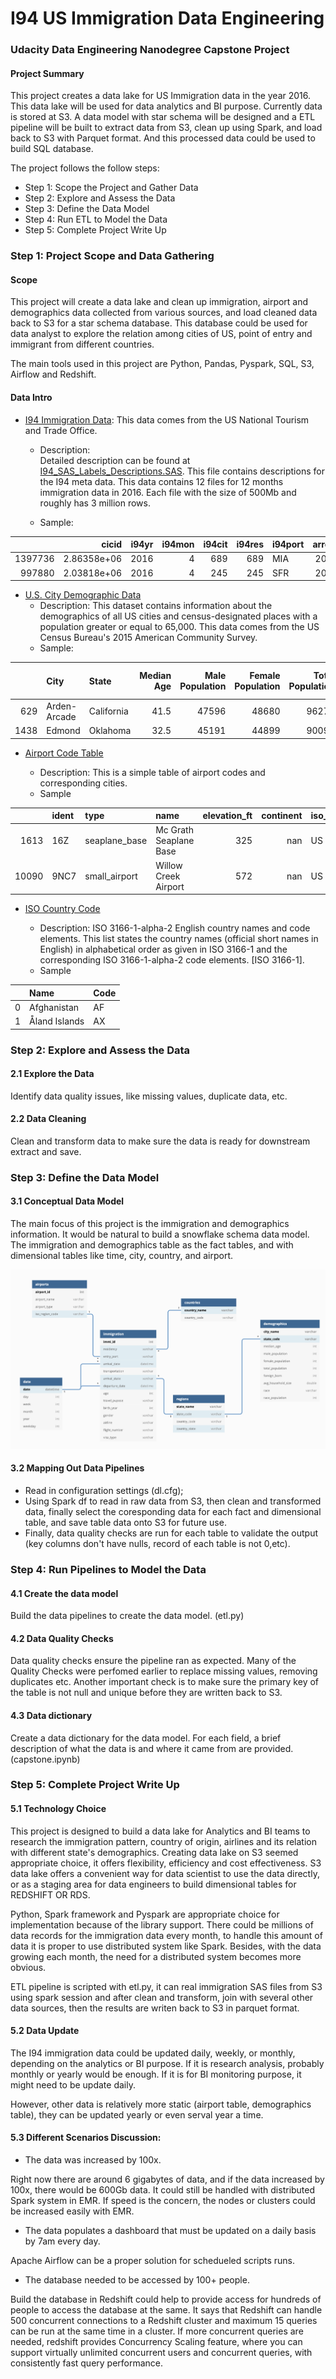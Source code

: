 # I94 US Immigration Data Engineering
### Udacity Data Engineering Nanodegree Capstone Project

#### Project Summary
This project creates a data lake for US Immigration data in the year 2016. This data lake will be used for data analytics and BI purpose. Currently data is stored at S3. A data model with star schema will be designed and a ETL pipeline will be built to extract data from S3, clean up using Spark, and load back to S3 with Parquet format. And this processed data could be used to build SQL database.

The project follows the follow steps:
* Step 1: Scope the Project and Gather Data
* Step 2: Explore and Assess the Data
* Step 3: Define the Data Model
* Step 4: Run ETL to Model the Data
* Step 5: Complete Project Write Up

### Step 1: Project Scope and Data Gathering

#### Scope

This project will create a data lake and clean up immigration, airport and demographics data collected from various sources, and load cleaned data back to S3 for a star schema database. This database could be used for data analyst to explore the relation among cities of US, point of entry and immigrant from different countries.

The main tools used in this project are Python, Pandas, Pyspark, SQL, S3, Airflow and Redshift.

#### Data Intro


* [I94 Immigration Data](https://www.trade.gov/national-travel-and-tourism-office): This data comes from the US National Tourism and Trade Office.  

    * Description:  
    Detailed description can be found at [I94_SAS_Labels_Descriptions.SAS](./I94_SAS_Labels_Descriptions.SAS). This file contains descriptions for the I94 meta data. This data contains 12 files for 12 months immigration data in 2016.
    Each file with the size of 500Mb and roughly has 3 million rows.

    * Sample:
 
|         |       cicid |   i94yr |   i94mon |   i94cit |   i94res | i94port   |   arrdate |   i94mode | i94addr   |   depdate |   i94bir |   i94visa |   count |   dtadfile | visapost   |   occup | entdepa   | entdepd   |   entdepu | matflag   |   biryear |   dtaddto | gender   |   insnum | airline   |      admnum |   fltno | visatype   |
|--------:|------------:|--------:|---------:|---------:|---------:|:----------|----------:|----------:|:----------|----------:|---------:|----------:|--------:|-----------:|:-----------|--------:|:----------|:----------|----------:|:----------|----------:|----------:|:---------|---------:|:----------|------------:|--------:|:-----------|
| 1397736 | 2.86358e+06 |    2016 |        4 |      689 |      689 | MIA       |     20559 |         1 | FL        |     20569 |       10 |         2 |       1 |   20160415 | SPL        |     nan | G         | O         |       nan | M         |      2006 |  10142016 | F        |      nan | JJ        | 9.36397e+10 |   08094 | B2         |
|  997880 | 2.03818e+06 |    2016 |        4 |      245 |      245 | SFR       |     20555 |         1 | CA        |     20570 |       50 |         2 |       1 |   20160411 | SHG        |     nan | G         | O         |       nan | M         |      1966 |  10102016 | F        |      nan | MU        | 9.32671e+10 |   00589 | B2         |


* [U.S. City Demographic Data](https://public.opendatasoft.com/explore/dataset/us-cities-demographics/export/)
    * Description:
    This dataset contains information about the demographics of all US cities and census-designated places with a population greater or equal to 65,000. This data comes from the US Census Bureau's 2015 American Community Survey.
    * Sample:


|      | City         | State      |   Median Age |   Male Population |   Female Population |   Total Population |   Number of Veterans |   Foreign-born |   Average Household Size | State Code   | Race               |   Count |
|-----:|:-------------|:-----------|-------------:|------------------:|--------------------:|-------------------:|---------------------:|---------------:|-------------------------:|:-------------|:-------------------|--------:|
|  629 | Arden-Arcade | California |         41.5 |             47596 |               48680 |              96276 |                 6511 |          13458 |                     2.18 | CA           | White              |   69369 |
| 1438 | Edmond       | Oklahoma   |         32.5 |             45191 |               44899 |              90090 |                 5006 |           5585 |  



* [Airport Code Table](https://datahub.io/core/airport-codes#data)

    * Description:
    This is a simple table of airport codes and corresponding cities.
    * Sample


|       | ident   | type          | name                   |   elevation_ft |   continent | iso_country   | iso_region   | municipality   | gps_code   |   iata_code | local_code   | coordinates                           |
|------:|:--------|:--------------|:-----------------------|---------------:|------------:|:--------------|:-------------|:---------------|:-----------|------------:|:-------------|:--------------------------------------|
|  1613 | 16Z     | seaplane_base | Mc Grath Seaplane Base |            325 |         nan | US            | US-AK        | Mcgrath        | 16Z        |         nan | 16Z          | -155.593002319, 62.9580001831         |
| 10090 | 9NC7    | small_airport | Willow Creek Airport   |            572 |         nan | US            | US-NC        | Mt Pleasant    | 9NC7       |         nan | 9NC7         | -80.44000244140625, 35.36970138549805 |

* [ISO Country Code](https://datahub.io/core/country-list)

    * Description:
    ISO 3166-1-alpha-2 English country names and code elements. This list states the country names (official short names in English) in alphabetical order as given in ISO 3166-1 and the corresponding ISO 3166-1-alpha-2 code elements. [ISO 3166-1].
    * Sample


    
|     | Name                                         | Code   |
|----:|:---------------------------------------------|:-------|
|   0 | Afghanistan                                  | AF     |
|   1 | Åland Islands                                | AX     |

### Step 2: Explore and Assess the Data
#### 2.1 Explore the Data
Identify data quality issues, like missing values, duplicate data, etc.
#### 2.2 Data Cleaning
Clean and transform data to make sure the data is ready for downstream extract and save.

### Step 3: Define the Data Model
#### 3.1 Conceptual Data Model

The main focus of this project is the immigration and demographics information. It would be natural to build a snowflake schema data model. The immigration and demographics table as the fact tables, and with dimensional tables like time, city, country, and airport.

![](schema_diagram.png)

#### 3.2 Mapping Out Data Pipelines

* Read in configuration settings (dl.cfg);
* Using Spark df to read in raw data from S3, then clean and transformed data, finally select the coresponding data for each fact and dimensional table, and save table data onto S3 for future use.
* Finally, data quality checks are run for each table to validate the output (key columns don't have nulls, record of each table is not 0,etc).

### Step 4: Run Pipelines to Model the Data
#### 4.1 Create the data model
Build the data pipelines to create the data model. (etl.py)

#### 4.2 Data Quality Checks
Data quality checks ensure the pipeline ran as expected. Many of the Quality Checks were perfomed earlier to replace missing values, removing duplicates etc. Another important check is to make sure the primary key of the table is not null and unique before they are written back to S3.

#### 4.3 Data dictionary
Create a data dictionary for the data model. For each field, a brief description of what the data is and where it came from are provided. (capstone.ipynb)


### Step 5: Complete Project Write Up

#### 5.1 Technology Choice

This project is designed to build a data lake for Analytics and BI teams to research the immigration pattern, country of origin, airlines and its relation with different state's demographics. Creating data lake on S3 seemed appropriate choice, it offers flexibility, efficiency and cost effectiveness. S3 data lake offers a convenient way for data scientist to use the data directly, or as a staging area for data engineers to build dimensional tables for REDSHIFT OR RDS.

Python, Spark framework and Pyspark are appropriate choice for implementation because of the library support. There could be millions of data records for the immigration data every month, to handle this amount of data it is proper to use distributed system like Spark. Besides, with the data growing each month, the need for a distributed system becomes more obvious.

ETL pipeline is scripted with etl.py, it can real immigration SAS files from S3 using spark session and after clean and transform, join with several other data sources, then the results are writen back to S3 in parquet format.



#### 5.2 Data Update

The I94 immigration data could be updated daily, weekly, or monthly, depending on the analytics or BI purpose. If it is research analysis, probably monthly or yearly would be enough. If it is for BI monitoring purpose, it might need to be update daily.

However, other data is relatively more static (airport table, demographics table), they can be updated yearly or even serval year a time.

#### 5.3 Different Scenarios Discussion:

* The data was increased by 100x.

Right now there are around 6 gigabytes of data, and if the data increased by 100x, there would be 600Gb data. It could still be handled with distributed Spark system in EMR. If speed is the concern, the nodes or clusters could be increased easily with EMR.

* The data populates a dashboard that must be updated on a daily basis by 7am every day.

Apache Airflow can be a proper solution for schedueled scripts runs.

* The database needed to be accessed by 100+ people.

Build the database in Redshift could help to provide access for hundreds of people to access the database at the same.
It says that Redshift can handle 500 concurrent connections to a Redshift cluster and maximum 15 queries can be run at the same time in a cluster. If more concurrent queries are needed, redshift provides Concurrency Scaling feature, where you can support virtually unlimited concurrent users and concurrent queries, with consistently fast query performance.
